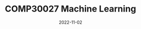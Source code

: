 ---
external: false
draft: false
title: "COMP30027 Machine Learning"
description: ""
date: 2022-11-02
---